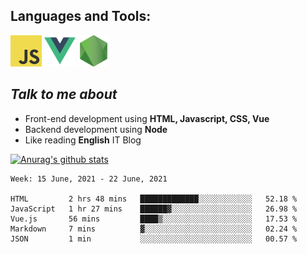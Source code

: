## **Languages and Tools:**      
<code><img height="50" src="https://raw.githubusercontent.com/github/explore/80688e429a7d4ef2fca1e82350fe8e3517d3494d/topics/javascript/javascript.png"></code>
<code><img height="50"  src="https://raw.githubusercontent.com/github/explore/80688e429a7d4ef2fca1e82350fe8e3517d3494d/topics/vue/vue.png"></code>
<code><img height="50"  src="https://raw.githubusercontent.com/github/explore/80688e429a7d4ef2fca1e82350fe8e3517d3494d/topics/nodejs/nodejs.png"></code>

## *Talk to me about*
- Front-end development using **HTML, Javascript, CSS, Vue**
- Backend development using **Node**
- Like reading **English** IT Blog    

[![Anurag's github stats](https://github-readme-stats.vercel.app/api?username=qdi5)](https://github.com/anuraghazra/github-readme-stats)    

<!--START_SECTION:waka-->
```text
Week: 15 June, 2021 - 22 June, 2021

HTML         2 hrs 48 mins   █████████████░░░░░░░░░░░░   52.18 % 
JavaScript   1 hr 27 mins    ██████▓░░░░░░░░░░░░░░░░░░   26.98 % 
Vue.js       56 mins         ████▒░░░░░░░░░░░░░░░░░░░░   17.53 % 
Markdown     7 mins          ▓░░░░░░░░░░░░░░░░░░░░░░░░   02.24 % 
JSON         1 min           ░░░░░░░░░░░░░░░░░░░░░░░░░   00.57 % 
```
<!--END_SECTION:waka-->
